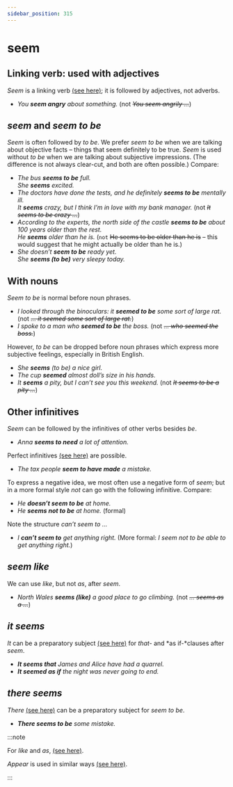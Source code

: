 ```yaml
---
sidebar_position: 315
---
```


# seem

## Linking verb: used with adjectives

*Seem* is a linking verb [(see here)](./../../grammar/verbs/linking-verbs-be-seem-look-etc); it is followed by adjectives, not adverbs.

- *You **seem angry** about something.* (not *~~You seem angrily …~~*)

## *seem* and *seem to be*

*Seem* is often followed by *to be*. We prefer *seem to be* when we are talking about objective facts – things that seem definitely to be true. *Seem* is used without *to be* when we are talking about subjective impressions. (The difference is not always clear-cut, and both are often possible.) Compare:

- *The bus **seems to be** full.*  
  *She **seems** excited.*
- *The doctors have done the tests, and he definitely **seems to be** mentally ill.*  
  *It **seems** crazy, but I think I’m in love with my bank manager.* (not *~~It seems to be crazy …~~*)
- *According to the experts, the north side of the castle **seems to be** about 100 years older than the rest.*  
  *He **seems** older than he is.* (``not`` ~~He seems to be older than he is~~ – this would suggest that he might actually be older than he is.)
- *She doesn’t **seem to be** ready yet.*  
  *She **seems (to be)** very sleepy today.*

## With nouns

*Seem to be* is normal before noun phrases.

- *I looked through the binoculars: it **seemed to be** some sort of large rat.* (not *~~… it seemed some sort of large rat.~~*)
- *I spoke to a man who **seemed to be** the boss.* (not *~~… who seemed the boss.~~*)

However, *to be* can be dropped before noun phrases which express more subjective feelings, especially in British English.

- *She **seems** (to be) a nice girl.*
- *The cup **seemed** almost doll’s size in his hands.*
- *It **seems** a pity, but I can’t see you this weekend.* (not *~~It seems to be a pity …~~*)

## Other infinitives

*Seem* can be followed by the infinitives of other verbs besides *be*.

- *Anna **seems to need** a lot of attention.*

Perfect infinitives [(see here)](./../../grammar/infinitives-ing-forms-and-past-participles/infinitives-forms) are possible.

- *The tax people **seem to have made** a mistake.*

To express a negative idea, we most often use a negative form of *seem*; but in a more formal style *not* can go with the following infinitive. Compare:

- *He **doesn’t seem to be** at home.*
- *He **seems not to be** at home.* (formal)

Note the structure *can’t seem to …*

- *I **can’t seem to** get anything right.* (More formal: *I seem not to be able to get anything right.*)

## *seem like*

We can use *like*, but not *as*, after *seem*.

- *North Wales **seems (like)** a good place to go climbing.* (not *~~… seems as a …~~*)

## *it seems*

*It* can be a preparatory subject [(see here)](./../../grammar/information-structure/preparatory-it-subject) for *that-* and *as if-*clauses after *seem*.

- ***It seems that** James and Alice have had a quarrel.*
- ***It seemed as if** the night was never going to end.*

## *there seems*

*There* [(see here)](./there) can be a preparatory subject for *seem to be*.

- ***There seems to be** some mistake.*

:::note

For *like* and *as*, [(see here)](./like-and-as-similarity-function).

*Appear* is used in similar ways [(see here)](./appear).

:::
